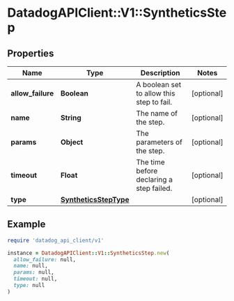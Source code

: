 # DatadogAPIClient::V1::SyntheticsStep

## Properties

| Name | Type | Description | Notes |
| ---- | ---- | ----------- | ----- |
| **allow_failure** | **Boolean** | A boolean set to allow this step to fail. | [optional] |
| **name** | **String** | The name of the step. | [optional] |
| **params** | **Object** | The parameters of the step. | [optional] |
| **timeout** | **Float** | The time before declaring a step failed. | [optional] |
| **type** | [**SyntheticsStepType**](SyntheticsStepType.md) |  | [optional] |

## Example

```ruby
require 'datadog_api_client/v1'

instance = DatadogAPIClient::V1::SyntheticsStep.new(
  allow_failure: null,
  name: null,
  params: null,
  timeout: null,
  type: null
)
```

